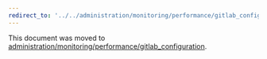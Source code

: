 ```yaml
---
redirect_to: '../../administration/monitoring/performance/gitlab_configuration.md'
---
```


This document was moved to [administration/monitoring/performance/gitlab_configuration](../../administration/monitoring/performance/gitlab_configuration.md).

<!-- This redirect file can be deleted February 1, 2021, or later. -->
<!-- Before deletion, see: https://docs.gitlab.com/ee/development/documentation/#move-or-rename-a-page -->
